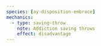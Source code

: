 ```yaml
---
species: [ay-disposition-embrace]
mechanics:
  - type: saving-throw
    note: Addiction saving throws
    effect: disadvantage
---
```

